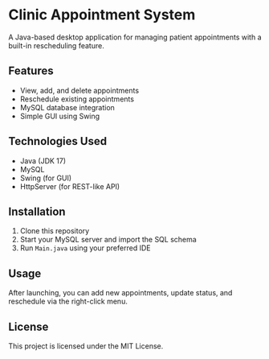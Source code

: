 # Clinic Appointment System

A Java-based desktop application for managing patient appointments with a built-in rescheduling feature.

## Features

- View, add, and delete appointments
- Reschedule existing appointments
- MySQL database integration
- Simple GUI using Swing

## Technologies Used

- Java (JDK 17)
- MySQL
- Swing (for GUI)
- HttpServer (for REST-like API)

## Installation

1. Clone this repository
2. Start your MySQL server and import the SQL schema
3. Run `Main.java` using your preferred IDE

## Usage

After launching, you can add new appointments, update status, and reschedule via the right-click menu.

## License

This project is licensed under the MIT License.
